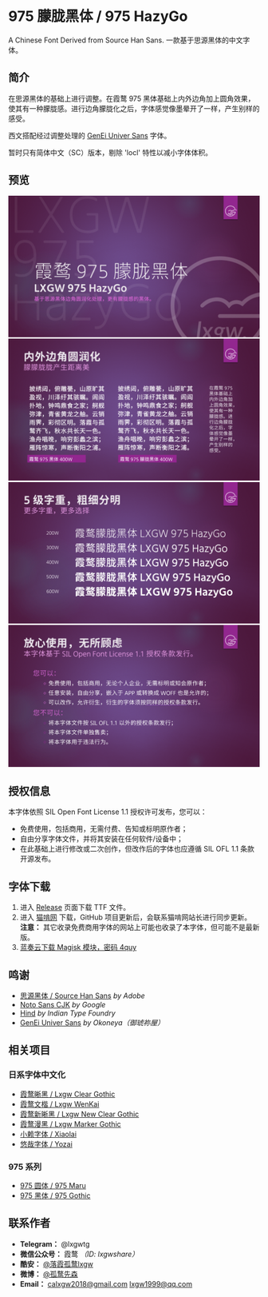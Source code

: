 # 975 朦胧黑体 / 975 HazyGo
A Chinese Font Derived from Source Han Sans. 一款基于思源黑体的中文字体。


## 简介
在思源黑体的基础上进行调整。在霞鹜 975 黑体基础上内外边角加上圆角效果，使其有一种朦胧感。进行边角朦胧化之后，字体感觉像墨晕开了一样，产生别样的感受。

西文搭配经过调整处理的 [GenEi Univer Sans](https://okoneya.jp/font/download.html#dl-geus) 字体。

暂时只有简体中文（SC）版本，剔除 'locl' 特性以减小字体体积。

## 预览
![975hg-1.png](https://raw.githubusercontent.com/lxgw/975HazyGo/main/images/975hg-1.png)
![975hg-2.png](https://raw.githubusercontent.com/lxgw/975HazyGo/main/images/975hg-2.png)
![975hg-3.png](https://raw.githubusercontent.com/lxgw/975HazyGo/main/images/975hg-3.png)
![975hg-4.png](https://raw.githubusercontent.com/lxgw/975HazyGo/main/images/975hg-4.png)

## 授权信息
本字体依照 SIL Open Font License 1.1 授权许可发布，您可以： 
- 免费使用，包括商用，无需付费、告知或标明原作者；
- 自由分享字体文件，并将其安装在任何软件/设备中；
- 在此基础上进行修改或二次创作，但改作后的字体也应遵循 SIL OFL 1.1 条款开源发布。

## 字体下载
1. 进入 [Release](https://github.com/lxgw/975HazyGo/releases) 页面下载 TTF 文件。
2. 进入 [猫啃网](https://www.maoken.com/freefonts/7146.html) 下载，GitHub 项目更新后，会联系猫啃网站长进行同步更新。 **注意：** 其它收录免费商用字体的网站上可能也收录了本字体，但可能不是最新版。
3. [蓝奏云下载 Magisk 模块，密码 4quy](https://lxgw.lanzous.com/b0cqkjcte)

## 鸣谢
- [思源黑体 / Source Han Sans](https://github.com/adobe-fonts/source-han-sans) *by Adobe*
- [Noto Sans CJK](https://github.com/googlefonts/noto-cjk) *by Google*
- [Hind](https://github.com/itfoundry/hind) *by Indian Type Foundry*
- [GenEi Univer Sans](https://okoneya.jp/font/download.html#dl-geus) *by Okoneya（御琥祢屋）*

## 相关项目
### 日系字体中文化

- [霞鹜晰黑 / Lxgw Clear Gothic](https://github.com/lxgw/LxgwClearGothic)
- [霞鹜文楷 / Lxgw WenKai](https://github.com/lxgw/LxgwWenKai)
- [霞鹜新晰黑 / Lxgw New Clear Gothic](https://github.com/lxgw/LxgwNewClearGothic)
- [霞鹜漫黑 / Lxgw Marker Gothic](https://github.com/lxgw/LxgwMarkerGothic)
- [小赖字体 / Xiaolai](https://github.com/lxgw/kose-font)
- [悠哉字体 / Yozai](https://github.com/lxgw/yozai-font)

### 975 系列

- [975 圆体 / 975 Maru](https://github.com/lxgw/975maru)
- [975 黑体 / 975 Gothic](https://github.com/lxgw/975gothic)

## 联系作者

- **Telegram：** @lxgwtg
- **微信公众号：** 霞鹜 *（ID: lxgwshare）*
- **酷安：** [@落霞孤鹜lxgw](https://www.coolapk.com/u/633884)
- **微博：** [@孤鹜先森](https://weibo.com/6624339726)
- **Email：** calxgw2018@gmail.com lxgw1999@qq.com

